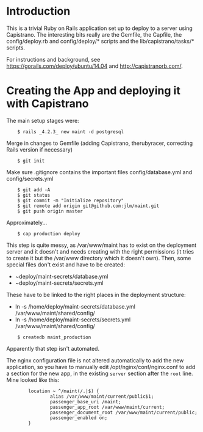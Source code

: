 Introduction
============

This is a trivial Ruby on Rails application set up to deploy to a server using Capistrano.
The interesting bits really are the Gemfile, the Capfile, the config/deploy.rb and config/deploy/* scripts and the 
lib/capistrano/tasks/* scripts.

For instructions and background, see https://gorails.com/deploy/ubuntu/14.04 and 
http://capistranorb.com/.

Creating the App and deploying it with Capistrano
=================================================

The main setup stages were:
```
    $ rails _4.2.3_ new maint -d postgresql
```
Merge in changes to Gemfile (adding Capistrano, therubyracer, correcting Rails version if necessary)
```
    $ git init
```
Make sure .gitignore contains the important files config/database.yml and config/secrets.yml
```
    $ git add -A
	$ git status
	$ git commit -m "Initialize repository"
	$ git remote add origin git@github.com:jlm/maint.git
	$ git push origin master
```
Approximately...

```
	$ cap production deploy
```
This step is quite messy, as /var/www/maint has to exist on the deployment server and it doesn't and needs creating with the right permissions (it tries to
create it but the /var/www directory which it doesn't own).  Then, some special files don't exist and have to be created:
* ~deploy/maint-secrets/database.yml
* ~deploy/maint-secrets/secrets.yml

These have to be linked to the right places in the deployment structure:
* ln -s /home/deploy/maint-secrets/database.yml /var/www/maint/shared/config/
* ln -s /home/deploy/maint-secrets/secrets.yml /var/www/maint/shared/config/
```
	$ createdb maint_production
```
Apparently that step isn't automated.

The nginx configuration file is not altered automatically to add the new application, so you have to manually edit /opt/nginx/conf/nginx.conf to add a section for the new app,
in the existing `server` section after the `root` line.
Mine looked like this:
```
        location ~ ^/maint(/.|$) {
                alias /var/www/maint/current/public$1;
                passenger_base_uri /maint;
                passenger_app_root /var/www/maint/current;
                passenger_document_root /var/www/maint/current/public;
                passenger_enabled on;
        }
```
